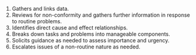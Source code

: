 1. Gathers and links data.
2. Reviews for non-conformity and gathers further information in response to routine problems.
3. Identifies direct cause and effect relationships.
4. Breaks down tasks and problems into manageable components.
5. Solicits guidance as needed to assess importance and urgency.
6. Escalates issues of a non-routine nature as needed.